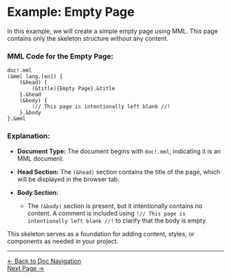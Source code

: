 # Example: Empty Page

In this example, we will create a simple empty page using MML. This page contains only the skeleton structure without any content.

### MML Code for the Empty Page:

```mml
doc!.mml
(&mml lang.[en]) {
    (&head) {
        (&title){Empty Page}.&title
    }.&head
    (&body) {
        !// This page is intentionally left blank //! 
    }.&body
}.&mml
```

### Explanation:

- **Document Type:** The document begins with `doc!.mml`, indicating it is an MML document.
  
- **Head Section:** The `(&head)` section contains the title of the page, which will be displayed in the browser tab.

- **Body Section:** 
  - The `(&body)` section is present, but it intentionally contains no content. A comment is included using `!// This page is intentionally left blank //!` to clarify that the body is empty.

This skeleton serves as a foundation for adding content, styles, or components as needed in your project.

---

[<- Back to Doc Navigation](./doc_nav.md)
<br>
[Next Page ->](./ex_gallery_page.md)